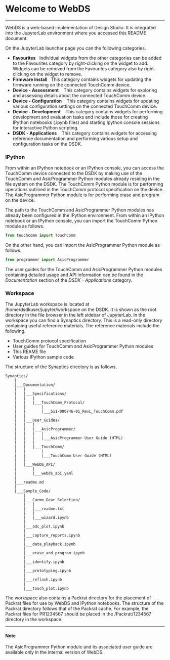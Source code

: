 # Welcome to WebDS

---

WebDS is a web-based implementation of Design Studio. It is integrated into the JupyterLab environment where you accessed this README document.

On the JupyterLab launcher page you can the following categories.

- **Favourites**&nbsp;&nbsp;&nbsp;Individual widgets from the other categories can be added to the Favourites category by right-clicking on the widget to add. Widgets can be removed from the Favourites category also by right-clicking on the widget to remove.
- **Firmware Install**&nbsp;&nbsp;&nbsp;This category contains widgets for updating the firmware running on the connected TouchComm device.
- **Device - Assessment**&nbsp;&nbsp;&nbsp; This category contains widgets for exploring and assessing details about the connected TouchComm device.
- **Device - Configuration**&nbsp;&nbsp;&nbsp; This category contains widgets for updating various configuration settings on the connected TouchComm device.
- **Device - Development**&nbsp;&nbsp;&nbsp; This category contains widgets for performing development and evaluation tasks and include those for creating IPython notebooks (.ipynb files) and starting Ipython console sessions for interactive Python scripting.
- **DSDK - Applications**&nbsp;&nbsp;&nbsp; This category contains widgets for accessing reference documentation and performing various setup and configuration tasks on the DSDK.

### IPython

From within an IPython notebook or an IPython console, you can access the TouchComm device connected to the DSDK by making use of the TouchComm and AsicProgrammer Python modules already residing in the file system on the DSDK. The TouchComm Python module is for performing operations outlined in the TouchComm protocol specification on the device. The AsicProgrammer Python module is for performing erase and program on the device.

The path to the TouchComm and AsicProgrammer Python modules has already been configured in the IPython environment. From within an IPython notebook or an IPython console, you can import the TouchComm Python module as follows.

```python
from touchcomm import TouchComm
```

On the other hand, you can import the AsicProgrammer Python module as follows.

```python
from programmer import AsicProgrammer
```

The user guides for the TouchComm and AsicProgrammer Python modules containing detailed usage and API information can be found in the _Documentation_ section of the _DSDK - Applications_ category.

### Workspace

The JupyterLab workspace is located at /home/dsdkuser/jupyter/workspace on the DSDK. It is shown as the root directory in the file browser in the left sidebar of JupyterLab. In the workspace you can find a Synaptics directory. This is a read-only directory containing useful reference materials. The reference materials include the following.

- TouchComm protocol specification
- User guides for TouchComm and AsicProgrammer Python modules
- This REAME file
- Various IPython sample code

The structure of the Synaptics directory is as follows.

```
Synaptics/
    |
    |___Documentation/
    |   |
    |   |___Specifications/
    |   |   |
    |   |   |___TouchComm_Protocol/
    |   |       |
    |   |       |___511-000746-01_RevL_TouchComm.pdf
    |   |
    |   |___User_Guides/
    |   |   |
    |   |   |___AsicProgrammer/
    |   |   |   |
    |   |   |   |___AsicProgrammer User Guide (HTML)
    |   |   |
    |   |   |___TouchComm/
    |   |       |
    |   |       |___TouchComm User Guide (HTML)
    |   |
    |   |___WebDS_API/
    |       |
    |       |___webds_api.yaml
    |
    |___readme.md
    |
    |___Sample_Code/
        |
        |___Carme_Gear_Selection/
        |   |
        |   |___readme.txt
        |   |
        |   |___wizard.ipynb
        |
        |___adc_plot.ipynb
        |
        |___capture_reports.ipynb
        |
        |___data_playback.ipynb
        |
        |___erase_and_program.ipynb
        |
        |___identify.ipynb
        |
        |___prototyping.ipynb
        |
        |___reflash.ipynb
        |
        |___touch_plot.ipynb
```

The workspace also contains a Packrat directory for the placement of Packrat files for use by WebDS and IPython notebooks. The structure of the Packrat directory follows that of the Packrat cache. For example, the Packrat files for PR1234567 should be placed in the /Packrat/1234567 directory in the workspace.

---

#### Note

The AsicProgrammer Python module and its associated user guide are available only in the internal version of WebDS.
